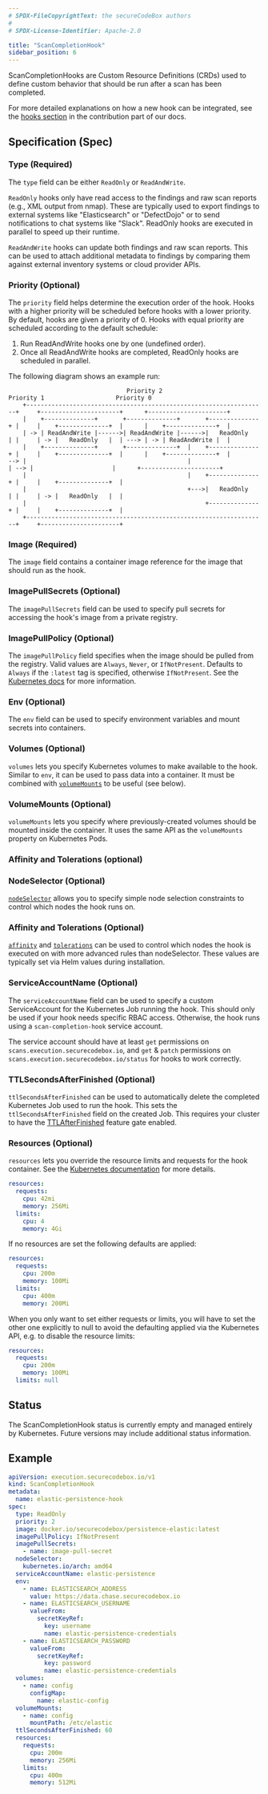 ```yaml
---
# SPDX-FileCopyrightText: the secureCodeBox authors
#
# SPDX-License-Identifier: Apache-2.0

title: "ScanCompletionHook"
sidebar_position: 6
---
```


ScanCompletionHooks are Custom Resource Definitions (CRDs) used to define custom behavior that should be run after a scan has been completed.

For more detailed explanations on how a new hook can be integrated, see the [hooks section](/docs/contributing/integrating-a-hook) in the contribution part of our docs.

## Specification (Spec)

### Type (Required)

The `type` field can be either `ReadOnly` or `ReadAndWrite`.

`ReadOnly` hooks only have read access to the findings and raw scan reports (e.g., XML output from nmap). These are typically used to export findings to external systems like "Elasticsearch" or "DefectDojo" or to send notifications to chat systems like "Slack". ReadOnly hooks are executed in parallel to speed up their runtime.

`ReadAndWrite` hooks can update both findings and raw scan reports. This can be used to attach additional metadata to findings by comparing them against external inventory systems or cloud provider APIs.

### Priority (Optional)

The `priority` field helps determine the execution order of the hook.
Hooks with a higher priority will be scheduled before hooks with a lower priority.
By default, hooks are given a priority of 0.
Hooks with equal priority are scheduled according to the default schedule:

1. Run ReadAndWrite hooks one by one (undefined order).
2. Once all ReadAndWrite hooks are completed, ReadOnly hooks are scheduled in parallel.

The following diagram shows an example run:

```text
                                 Priority 2                                          Priority 1                    Priority 0
    +-------------------------------------------------------------------+     +----------------------+      +----------------------+
    |    +--------------+       +--------------+       +--------------+ |     |    +--------------+  |      |    +--------------+  |
    | -> | ReadAndWrite |------>| ReadAndWrite |------>|   ReadOnly   | |     | -> |   ReadOnly   |  | ---> | -> | ReadAndWrite |  |
    |    +--------------+       +--------------+  |    +--------------+ |     |    +--------------+  |      |    +--------------+  |
--> |                                             |                     | --> |                      |      +----------------------+
    |                                             |    +--------------+ |     |    +--------------+  |
    |                                             +--->|   ReadOnly   | |     | -> |   ReadOnly   |  |
    |                                                  +--------------+ |     |    +--------------+  |
    +-------------------------------------------------------------------+     +----------------------+
```

### Image (Required)

The `image` field contains a container image reference for the image that should run as the hook.

### ImagePullSecrets (Optional)

The `imagePullSecrets` field can be used to specify pull secrets for accessing the hook's image from a private registry.

### ImagePullPolicy (Optional)

The `imagePullPolicy` field specifies when the image should be pulled from the registry.
Valid values are `Always`, `Never`, or `IfNotPresent`. Defaults to `Always` if the `:latest` tag is specified, otherwise `IfNotPresent`.
See the [Kubernetes docs](https://kubernetes.io/docs/concepts/containers/images#updating-images) for more information.

### Env (Optional)

The `env` field can be used to specify environment variables and mount secrets into containers.

### Volumes (Optional)

`volumes` lets you specify Kubernetes volumes to make available to the hook.
Similar to `env`, it can be used to pass data into a container.
It must be combined with [`volumeMounts`](#volumemounts-optional) to be useful (see below).

### VolumeMounts (Optional)

`volumeMounts` lets you specify where previously-created volumes should be mounted inside the container.
It uses the same API as the `volumeMounts` property on Kubernetes Pods.

### Affinity and Tolerations (optional)

### NodeSelector (Optional)

[`nodeSelector`](https://kubernetes.io/docs/tasks/configure-pod-container/assign-pods-nodes/) allows you to specify simple node selection constraints to control which nodes the hook runs on.

### Affinity and Tolerations (Optional)

[`affinity`](https://kubernetes.io/docs/tasks/configure-pod-container/assign-pods-nodes-using-node-affinity/) and [`tolerations`](https://kubernetes.io/docs/concepts/scheduling-eviction/taint-and-toleration/) can be used to control which nodes the hook is executed on with more advanced rules than nodeSelector.
These values are typically set via Helm values during installation.

### ServiceAccountName (Optional)

The `serviceAccountName` field can be used to specify a custom ServiceAccount for the Kubernetes Job running the hook.
This should only be used if your hook needs specific RBAC access. Otherwise, the hook runs using a `scan-completion-hook` service account.

The service account should have at least `get` permissions on `scans.execution.securecodebox.io`, and `get` & `patch` permissions on `scans.execution.securecodebox.io/status` for hooks to work correctly.

### TTLSecondsAfterFinished (Optional)

`ttlSecondsAfterFinished` can be used to automatically delete the completed Kubernetes Job used to run the hook.
This sets the `ttlSecondsAfterFinished` field on the created Job. This requires your cluster to have the [TTLAfterFinished](https://kubernetes.io/docs/concepts/workloads/controllers/ttlafterfinished/) feature gate enabled.

### Resources (Optional)

`resources` lets you override the resource limits and requests for the hook container. See the [Kubernetes documentation](https://kubernetes.io/docs/concepts/configuration/manage-resources-containers/) for more details.

```yaml
resources:
  requests:
    cpu: 42mi
    memory: 256Mi
  limits:
    cpu: 4
    memory: 4Gi
```

If no resources are set the following defaults are applied:

```yaml
resources:
  requests:
    cpu: 200m
    memory: 100Mi
  limits:
    cpu: 400m
    memory: 200Mi
```

When you only want to set either requests or limits, you will have to set the other one explicitly to null to avoid the defaulting applied via the Kubernetes API, e.g. to disable the resource limits:

```yaml
resources:
  requests:
    cpu: 200m
    memory: 100Mi
  limits: null
```

## Status

The ScanCompletionHook status is currently empty and managed entirely by Kubernetes. Future versions may include additional status information.

## Example

```yaml
apiVersion: execution.securecodebox.io/v1
kind: ScanCompletionHook
metadata:
  name: elastic-persistence-hook
spec:
  type: ReadOnly
  priority: 2
  image: docker.io/securecodebox/persistence-elastic:latest
  imagePullPolicy: IfNotPresent
  imagePullSecrets:
    - name: image-pull-secret
  nodeSelector:
    kubernetes.io/arch: amd64
  serviceAccountName: elastic-persistence
  env:
    - name: ELASTICSEARCH_ADDRESS
      value: https://data.chase.securecodebox.io
    - name: ELASTICSEARCH_USERNAME
      valueFrom:
        secretKeyRef:
          key: username
          name: elastic-persistence-credentials
    - name: ELASTICSEARCH_PASSWORD
      valueFrom:
        secretKeyRef:
          key: password
          name: elastic-persistence-credentials
  volumes:
    - name: config
      configMap:
        name: elastic-config
  volumeMounts:
    - name: config
      mountPath: /etc/elastic
  ttlSecondsAfterFinished: 60
  resources:
    requests:
      cpu: 200m
      memory: 256Mi
    limits:
      cpu: 400m
      memory: 512Mi
```

